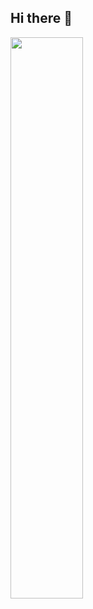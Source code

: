 ## Hi there 👋

<!--
**ogbeche77/ogbeche77** is a ✨ _special_ ✨ repository because its `README.md` (this file) appears on your GitHub profile.

Here are some ideas to get you started:

- 🔭 I’m currently working on ...
- 🌱 I’m currently learning ...
- 👯 I’m looking to collaborate on ...
- 🤔 I’m looking for help with ...
- 💬 Ask me about ...
- 📫 How to reach me: ...
- 😄 Pronouns: ...
- ⚡ Fun fact: ...
-->

<!-- <a href="https://github.com/ogbeche77" style="display: inline-block;">
  <img width="48%" src="https://github-readme-stats.vercel.app/api?username=ogbeche77&show_icons=true&count_private=true&theme=dark&hide_title=true" />
</a>
<br/> -->
<a href="https://github.com/ogbeche77">
  <img width="48%" src="http://github-readme-streak-stats.herokuapp.com?user=ogbeche77&theme=dark&date_format=j%20M%5B%20Y%5D&border=FFFFFF" />
</a>
